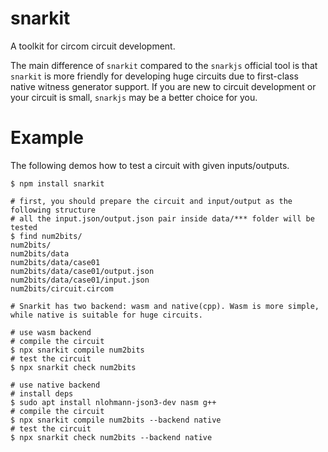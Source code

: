 # snarkit

A toolkit for circom circuit development.

The main difference of `snarkit` compared to the `snarkjs` official tool is that `snarkit` is more 
friendly for developing huge circuits due to first-class native witness generator support. If you are new to circuit development or your circuit is small, `snarkjs` may be a better choice for you. 

# Example

The following demos how to test a circuit with given inputs/outputs.

```
$ npm install snarkit

# first, you should prepare the circuit and input/output as the following structure
# all the input.json/output.json pair inside data/*** folder will be tested
$ find num2bits/
num2bits/
num2bits/data
num2bits/data/case01
num2bits/data/case01/output.json
num2bits/data/case01/input.json
num2bits/circuit.circom

# Snarkit has two backend: wasm and native(cpp). Wasm is more simple, while native is suitable for huge circuits.

# use wasm backend
# compile the circuit
$ npx snarkit compile num2bits
# test the circuit
$ npx snarkit check num2bits

# use native backend
# install deps
$ sudo apt install nlohmann-json3-dev nasm g++
# compile the circuit
$ npx snarkit compile num2bits --backend native
# test the circuit
$ npx snarkit check num2bits --backend native


```


